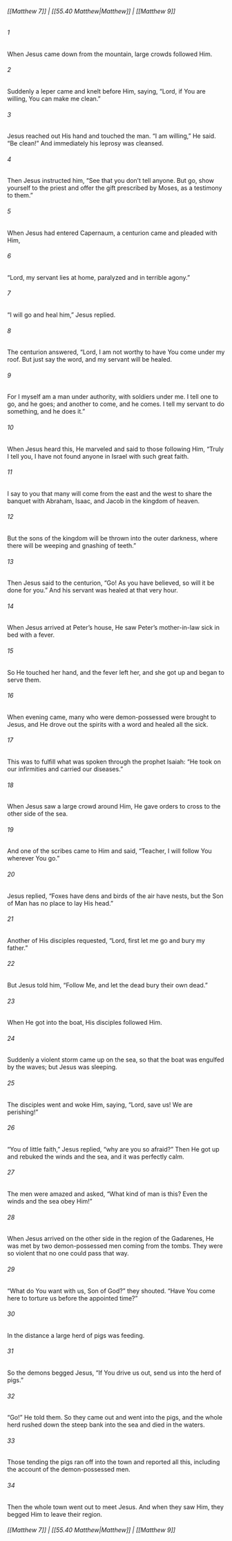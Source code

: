 
###### [[Matthew 7]] | [[55.40 Matthew|Matthew]] | [[Matthew 9]]

###### 1
When Jesus came down from the mountain, large crowds followed Him.
###### 2
Suddenly a leper came and knelt before Him, saying, “Lord, if You are willing, You can make me clean.”
###### 3
Jesus reached out His hand and touched the man. “I am willing,” He said. “Be clean!” And immediately his leprosy was cleansed.
###### 4
Then Jesus instructed him, “See that you don’t tell anyone. But go, show yourself to the priest and offer the gift prescribed by Moses, as a testimony to them.”
###### 5
When Jesus had entered Capernaum, a centurion came and pleaded with Him,
###### 6
“Lord, my servant lies at home, paralyzed and in terrible agony.”
###### 7
“I will go and heal him,” Jesus replied.
###### 8
The centurion answered, “Lord, I am not worthy to have You come under my roof. But just say the word, and my servant will be healed.
###### 9
For I myself am a man under authority, with soldiers under me. I tell one to go, and he goes; and another to come, and he comes. I tell my servant to do something, and he does it.”
###### 10
When Jesus heard this, He marveled and said to those following Him, “Truly I tell you, I have not found anyone in Israel with such great faith.
###### 11
I say to you that many will come from the east and the west to share the banquet with Abraham, Isaac, and Jacob in the kingdom of heaven.
###### 12
But the sons of the kingdom will be thrown into the outer darkness, where there will be weeping and gnashing of teeth.”
###### 13
Then Jesus said to the centurion, “Go! As you have believed, so will it be done for you.” And his servant was healed at that very hour.
###### 14
When Jesus arrived at Peter’s house, He saw Peter’s mother-in-law sick in bed with a fever.
###### 15
So He touched her hand, and the fever left her, and she got up and began to serve them.
###### 16
When evening came, many who were demon-possessed were brought to Jesus, and He drove out the spirits with a word and healed all the sick.
###### 17
This was to fulfill what was spoken through the prophet Isaiah: “He took on our infirmities and carried our diseases.”
###### 18
When Jesus saw a large crowd around Him, He gave orders to cross to the other side of the sea.
###### 19
And one of the scribes came to Him and said, “Teacher, I will follow You wherever You go.”
###### 20
Jesus replied, “Foxes have dens and birds of the air have nests, but the Son of Man has no place to lay His head.”
###### 21
Another of His disciples requested, “Lord, first let me go and bury my father.”
###### 22
But Jesus told him, “Follow Me, and let the dead bury their own dead.”
###### 23
When He got into the boat, His disciples followed Him.
###### 24
Suddenly a violent storm came up on the sea, so that the boat was engulfed by the waves; but Jesus was sleeping.
###### 25
The disciples went and woke Him, saying, “Lord, save us! We are perishing!”
###### 26
“You of little faith,” Jesus replied, “why are you so afraid?” Then He got up and rebuked the winds and the sea, and it was perfectly calm.
###### 27
The men were amazed and asked, “What kind of man is this? Even the winds and the sea obey Him!”
###### 28
When Jesus arrived on the other side in the region of the Gadarenes, He was met by two demon-possessed men coming from the tombs. They were so violent that no one could pass that way.
###### 29
“What do You want with us, Son of God?” they shouted. “Have You come here to torture us before the appointed time?”
###### 30
In the distance a large herd of pigs was feeding.
###### 31
So the demons begged Jesus, “If You drive us out, send us into the herd of pigs.”
###### 32
“Go!” He told them. So they came out and went into the pigs, and the whole herd rushed down the steep bank into the sea and died in the waters.
###### 33
Those tending the pigs ran off into the town and reported all this, including the account of the demon-possessed men.
###### 34
Then the whole town went out to meet Jesus. And when they saw Him, they begged Him to leave their region.

###### [[Matthew 7]] | [[55.40 Matthew|Matthew]] | [[Matthew 9]]
